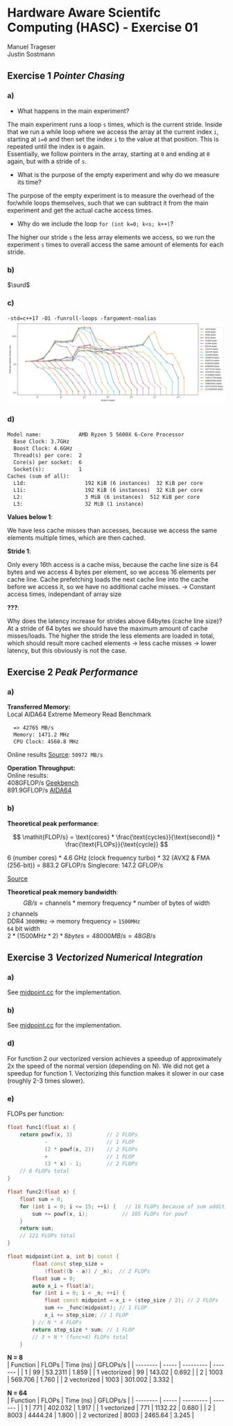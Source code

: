 # Hardware Aware Scientifc Computing (HASC) - Exercise 01
Manuel Trageser  
Justin Sostmann  

## Exercise 1 *Pointer Chasing*

### a)
- What happens in the main experiment?  

The main experiment runs a loop `s` times, which is the current stride. Inside that we run a while loop where we access the array at the current index `i`, starting at `i=0` and then set the index `i` to the value at that position. This is repeated until the index is `0` again.  
Essentially, we follow pointers in the array, starting at `0` and ending at `0` again, but with a stride of `s`.

- What is the purpose of the empty experiment and why do we measure its time?  
  
The purpose of the empty experiment is to measure the overhead of the for/while loops themselves, such that we can subtract it from the main experiment and get the actual cache access times.

- Why do we include the loop ``for (int k=0; k<s; k++)``?  

The higher our stride `s` the less array elements we access, so we run the experiment `s` times to overall access the same amount of elements for each stride.

### b)
$\surd$

### c)
``-std=c++17 -O1 -funroll-loops -fargument-noalias``  
![Plot](ex1_plot.png)

### d)
```
Model name:            AMD Ryzen 5 5600X 6-Core Processor
  Base Clock: 3.7GHz
  Boost Clock: 4.6GHz
  Thread(s) per core:  2
  Core(s) per socket:  6
  Socket(s):           1
Caches (sum of all):   
  L1d:                   192 KiB (6 instances)  32 KiB per core
  L1i:                   192 KiB (6 instances)  32 KiB per core
  L2:                    3 MiB (6 instances)  512 KiB per core
  L3:                    32 MiB (1 instance)
```

**Values below 1**:  

  We have less cache misses than accesses, because we access the same elements multiple times, which are then cached.

**Stride 1**:  

  Only every 16th access is a cache miss, because the cache line size is 64 bytes and we access 4 bytes per element, so we access 16 elements per cache line.
  Cache prefetching loads the next cache line into the cache before we access it, so we have no additional cache misses.
  -> Constant access times, independant of array size

**???**:  

  Why does the latency increase for strides above 64bytes (cache line size)? 
  At a stride of 64 bytes we should have the maximum amount of cache misses/loads. The higher the stride the less elements are loaded in total, which should result more cached elements -> less cache misses -> lower latency, but this obviously is not the case.

## Exercise 2 *Peak Performance*
### a)

**Transferred Memory:**  
Local AIDA64 Extreme Memeory Read Benchmark
```
  => 42765 MB/s 
  Memory: 1471.2 MHz  
  CPU Clock: 4560.8 MHz
```

Online results  [Source](https://lanoc.org/review/cpus/8208-amd-ryzen-5-5600x?showall=1): ``50972 MB/s``

**Operation Throughput:**  
Online results:  
408GFLOP/s [Geekbench](https://gadgetversus.com/processor/amd-ryzen-5-5600x-gflops-performance/)  
891.9GFLOP/s [AIDA64](https://lanoc.org/review/cpus/8208-amd-ryzen-5-5600x?showall=1)


### b)
**Theoretical peak performance**:

$$
  \mathit{FLOP/s} = \text{cores} * \frac{\text{cycles}}{\text{second}} * \frac{\text{FLOPs}}{\text{cycle}}
$$

6 (number cores) * 4.6 GHz (clock frequency turbo)  * 32 (AVX2 & FMA (256-bit)) = 883.2 GFLOP/s
Singlecore: 147.2 GFLOP/s

[Source](https://en.wikipedia.org/wiki/FLOPS)


**Theoretical peak memory bandwidth**:
$$
  \mathit{GB/s} = \text{channels} * \text{memory frequency} * \text{number of bytes of width}
$$
``2`` channels  
DDR4 ``3000MHz`` -> memory frequency = ``1500MHz``  
``64`` bit width  
$2 * (1500MHz*2) * 8bytes = 48000 MB/s = 48 GB/s$


## Exercise 3 *Vectorized Numerical Integration*
### a)
See [midpoint.cc](midpoint.cc) for the implementation.

### b)
See [midpoint.cc](midpoint.cc) for the implementation.

### d)
For function 2 our vectorized version achieves a speedup of approximately 2x the speed of the normal version (depending on N).
We did not get a speedup for function 1. Vectorizing this function makes it slower in our case (roughly 2-3 times slower).

### e)
FLOPs per function:
```c++
float func1(float x) {
    return powf(x, 3)           // 2 FLOPs
            -                   // 1 FLOP
            (2 * powf(x, 2))    // 2 FLOPs
            +                   // 1 FLOP
            (3 * x) - 1;        // 2 FLOPs
    // 8 FLOPs total
}
```
```c++
float func2(float x) {
    float sum = 0;
    for (int i = 0; i <= 15; ++i) {   // 16 FLOPs because of sum addition
        sum += powf(x, i);           // 105 FLOPs for powf
    }
    return sum;
    // 121 FLOPs total
} 
```
```c++
float midpoint(int a, int b) const {
        float const step_size =
            (float((b - a)) / _n);  // 2 FLOPs
        float sum = 0;
        auto x_i = float(a);
        for (int i = 0; i < _n; ++i) {
            float const midpoint = x_i + (step_size / 2); // 2 FLOPs
            sum += _func(midpoint); // 1 FLOP
            x_i += step_size; // 1 FLOP
        } // N * 4 FLOPs
        return step_size * sum; // 1 FLOP
        // 3 + N * (func+4) FLOPs total
    }
```


**N = 8**    
| Function | FLOPs | Time (ns) | GFLOPs/s |
| -------- | ----- | --------- | ------- | 
| 1        | 99     | 53.2311 |  1.859  |
| 1 vectorized | 99 | 143.02 | 0.692 |
| 2        | 1003    |  569.706 | 1.760 |
| 2 vectorized | 1003 | 301.002 | 3.332 |


**N = 64**  
| Function     | FLOPs | Time (ns) | GFLOPs/s |
| --------     | ----- | --------- | ------- | 
| 1            | 771   | 402.032 |  1.917  |
| 1 vectorized | 771   | 1132.22 | 0.680 |
| 2            | 8003  |  4444.24 | 1.800 |
| 2 vectorized | 8003  | 2465.64 | 3.245 |


  <script type="text/javascript" src="http://cdn.mathjax.org/mathjax/latest/MathJax.js?config=TeX-AMS-MML_HTMLorMML"></script>
  <script type="text/x-mathjax-config">
      MathJax.Hub.Config({ tex2jax: {inlineMath: [['$', '$']]}, messageStyle: "none" });
  </script>